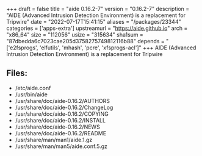 +++
draft = false
title = "aide 0.16.2-7"
version = "0.16.2-7"
description = "AIDE (Advanced Intrusion Detection Environment) is a replacement for Tripwire"
date = "2022-07-17T15:41:15"
aliases = "/packages/23344"
categories = ['apps-extra']
upstreamurl = "https://aide.github.io"
arch = "x86_64"
size = "112056"
usize = "315634"
sha1sum = "87dbedda6c7023cae205d3758275749812116b88"
depends = "['e2fsprogs', 'elfutils', 'mhash', 'pcre', 'xfsprogs-acl']"
+++
AIDE (Advanced Intrusion Detection Environment) is a replacement for Tripwire

## Files: 
* /etc/aide.conf
* /usr/bin/aide
* /usr/share/doc/aide-0.16.2/AUTHORS
* /usr/share/doc/aide-0.16.2/ChangeLog
* /usr/share/doc/aide-0.16.2/COPYING
* /usr/share/doc/aide-0.16.2/INSTALL
* /usr/share/doc/aide-0.16.2/NEWS
* /usr/share/doc/aide-0.16.2/README
* /usr/share/man/man1/aide.1.gz
* /usr/share/man/man5/aide.conf.5.gz
